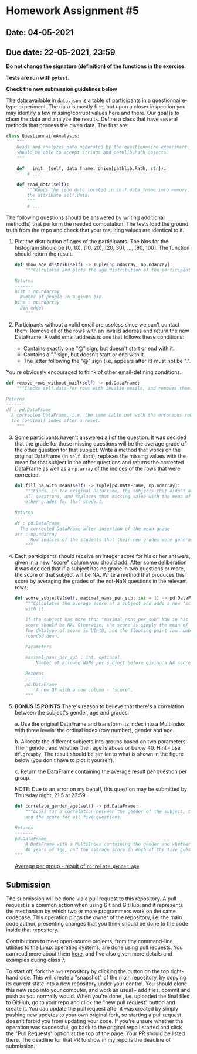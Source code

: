 # Homework Assignment #5

## Date: 04-05-2021

## Due date: 22-05-2021, 23:59

**Do not change the signature (definition) of the functions in the exercise.**

**Tests are run with `pytest`.**

**Check the new submission guidelines below**

The data available in `data.json` is a table of participants in a questionnaire-type experiment. The data is mostly fine, but upon a closer inspection you may identify a few missing\corrupt values here and there. Our goal is to clean the data and analyze the results. Define a class that have several methods that process the given data. The first are:

```python
class QuestionnaireAnalysis:
    """
    Reads and analyzes data generated by the questionnaire experiment.
    Should be able to accept strings and pathlib.Path objects.
    """

    def __init__(self, data_fname: Union[pathlib.Path, str]):
        # ...

    def read_data(self):
        """Reads the json data located in self.data_fname into memory, to
        the attribute self.data.
        """
        # ...
```

The following questions should be answered by writing additional method(s) that perform the needed computation. The tests load the ground truth from the repo and check that your resulting values are identical to it.

1. Plot the distribution of ages of the participants. The bins for the histogram should be [0, 10), [10, 20), [20, 30), ..., [90, 100]. The function should return the result.

   ```python
   def show_age_distrib(self) -> Tuple[np.ndarray, np.ndarray]:
       """Calculates and plots the age distribution of the participants.

   Returns
   -------
   hist : np.ndarray
     Number of people in a given bin
   bins : np.ndarray
     Bin edges
       """
   ```

2. Participants without a valid email are useless since we can't contact them. Remove all of the rows with an invalid address and return the new DataFrame.
   A valid email address is one that follows these conditions:
   - Contains exactly one "@" sign, but doesn't start or end with it.
   - Contains a "." sign, but doesn't start or end with it.
   - The letter following the "@" sign (i.e, appears after it) must not be ".".

You're obviously encouraged to think of other email-defining conditions.

```python
def remove_rows_without_mail(self) -> pd.DataFrame:
    """Checks self.data for rows with invalid emails, and removes them.

Returns
-------
df : pd.DataFrame
  A corrected DataFrame, i.e. the same table but with the erroneous rows removed and
  the (ordinal) index after a reset.
    """
```

3. Some participants haven't answered all of the question. It was decided that the grade for those missing questions will be the average grade of the other question for that subject. Write a method that works on the original DataFrame (in `self.data`), replaces the missing values with the mean for that subject in the other questions and returns the corrected DataFrame as well as a `np.array` of the indices of the rows that were corrected.

   ```python
   def fill_na_with_mean(self) -> Tuple[pd.DataFrame, np.ndarray]:
       """Finds, in the original DataFrame, the subjects that didn't answer
       all questions, and replaces that missing value with the mean of the
       other grades for that student.

   Returns
   -------
   df : pd.DataFrame
     The corrected DataFrame after insertion of the mean grade
   arr : np.ndarray
         Row indices of the students that their new grades were generated
       """
   ```

4. Each participants should receive an integer score for his or her answers, given in a new "score" column you should add. After some deliberation it was decided that if a subject has no grade in two questions or more, the score of that subject will be NA. Write a method that produces this score by averaging the grades of the not-NaN questions in the relevant rows.

   ```python
   def score_subjects(self, maximal_nans_per_sub: int = 1) -> pd.DataFrame:
       """Calculates the average score of a subject and adds a new "score" column
       with it.

       If the subject has more than "maximal_nans_per_sub" NaN in his grades, the
       score should be NA. Otherwise, the score is simply the mean of the other grades.
       The datatype of score is UInt8, and the floating point raw numbers should be
       rounded down.

       Parameters
       ----------
       maximal_nans_per_sub : int, optional
           Number of allowed NaNs per subject before giving a NA score.

       Returns
       -------
       pd.DataFrame
           A new DF with a new column - "score".
       """
   ```

5. **BONUS 15 POINTS** There's reason to believe that there's a correlation between the subject's gender, age and grades.

   a. Use the original DataFrame and transform its index into a MultiIndex with three levels: the ordinal index (row number), gender and age.

   b. Allocate the different subjects into groups based on two parameters: Their gender, and whether their age is above or below 40. Hint - use `df.groupby`. The result should be similar to what is shown in the figure below (you don't have to plot it yourself).

   c. Return the DataFrame containing the average result per question per group.

   NOTE: Due to an error on my behalf, this question may be submitted by Thursday night, 21.5 at 23:59.

   ```python
   def correlate_gender_age(self) -> pd.DataFrame:
       """Looks for a correlation between the gender of the subject, their age
       and the score for all five questions.

   Returns
   -------
   pd.DataFrame
       A DataFrame with a MultiIndex containing the gender and whether the subject is above
       40 years of age, and the average score in each of the five questions.
   """
   ```

   [Average per group - result of `correlate_gender_age`](avg_per_group.png)

## Submission

The submission will be done via a pull request to this repository. A pull request is a common action when using Git and GitHub, and it represents the mechanism by which two or more programmers work on the same codebase. This operation pings the owner of the repository, i.e. the main code author, presenting changes that you think should be done to the code inside that repository.

Contributions to most open-source projects, from tiny command-line utilities to the Linux operating systems, are done using pull requests. You can read more about them [here](https://help.github.com/en/articles/about-pull-requests), and I've also given more details and examples during class 7.

To start off, fork the `hw5` repository by clicking the button on the top right-hand side. This will create a "snapshot" of the main repository, by copying its current state into a new repository under your control. You should clone this new repo into your computer, and work as usual - add files, commit and push as you normally would. When you're done , i.e. uploaded the final files to GitHub, go to your repo and click the "new pull request" button and create it. You can update the pull request after it was created by simply pushing new updates to your own original fork, so starting a pull request doesn't forbid you from updating your code. If you're unsure whether the operation was successful, go back to the original repo I started and click the "Pull Requests" option at the top of the page. Your PR should be listed there. The deadline for that PR to show in my repo is the deadline of submission.
